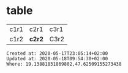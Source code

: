 # table
|     |     |     |
| --- | --- | --- |
| c1r1 | c2r1 | c3r1 |
| c1r2 | **c2r2** | C3r2 |

    Created at: 2020-05-17T23:05:14+02:00
    Updated at: 2020-05-18T09:54:30+02:00
    Where: 19.13881831869802,47.62509155273438


